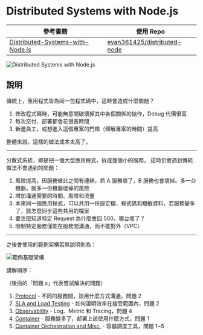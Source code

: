 # Distributed Systems with Node.js

| 參考書籍                           | 使用 Repo                     |
| ---------------------------------- | ----------------------------- |
| [Distributed-Systems-with-Node.js] | [evan361425/distributed-node] |

![Distributed Systems with Node.js](https://i.imgur.com/UeShSDB.png)

## 說明

傳統上，應用程式皆為同一包程式碼中，這時會造成什麼問題？

1. 修改程式碼時，可能無意間破壞掉其中各個關係的協作，Debug 代價很高
2. 每次交付、部署都會花很長時間
3. 新進員工，或想進入這個專案的門檻（理解專案的時間）提高

整體來說，這樣的做法成本太高了。

---

分散式系統，即是把一個大型應用程式，拆成幾個小的服務。
這時仍會遇到傳統做法不會遇到的問題：

1. 風險提高，因服務彼此之間有連結，若 A 服務壞了，B 服務也會壞掉。多一台機器，就多一份機器壞掉的風險
2. 增加溝通需要的時間、風險和流量
3. 本來同一個應用程式，可以共用一份設定檔、程式碼和機敏資料，若服務變多了，該怎麼同步這些共用的檔案
4. 要怎麼知道特定 Request 為什麼會回 500，哪台壞了？
5. 限制特定服務僅能在服務間溝通，而不能對外（VPC）

---

之後會使用的範例架構若無說明則為：

![範例基礎架構](https://i.imgur.com/wNBnrOA.png)

講解順序：

（後面的「問題 x」代表嘗試解決的問題）

1. [Protocol](./protocol.md) - 不同的服務間，該用什麼方式溝通，問題 2
2. [SLA and Load Testing](./sla-and-load-testing.md) - 如何證明效率在接受範圍內，問題 2
3. [Observability](./observability.md) - Log、Metric 和 Tracing，問題 4
4. [Container](./container.md) - 服務變多了，部署上該使用什麼方式，問題 1
5. [Container Orchestration and Misc.](./container-orchestration-and-misc.md) - 容器調度工具，問題 1~5

[distributed-systems-with-node.js]: https://www.booktopia.com.au/distributed-systems-with-node-js-thomas-hunter-ii/ebook/9781492077244.html
[evan361425/distributed-node]: https://github.com/evan361425/distributed-node
